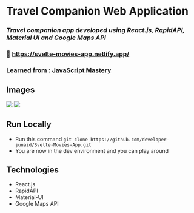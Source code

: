 # Travel Companion Web Application

### _Travel companion app developed using React.js, RapidAPI, Material UI and Google Maps API_

### :link: https://svelte-movies-app.netlify.app/

### Learned from : [JavaScript Mastery](https://youtu.be/UKdQjQX1Pko)

## Images

<img src='./static/home.png' />
<img src='./static/details.png' />

## Run Locally

- Run this command `git clone https://github.com/developer-junaid/Svelte-Movies-App.git`
- You are now in the dev environment and you can play around

## Technologies

- React.js
- RapidAPI
- Material-UI
- Google Maps API
